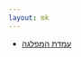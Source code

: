 ```yaml
---
layout: mk
---
```

* <i class="fa fa-newspaper-o"></i> [עמדת המפלגה](https://archive.today/gjQpX#selection-2775.2-2775.356)
